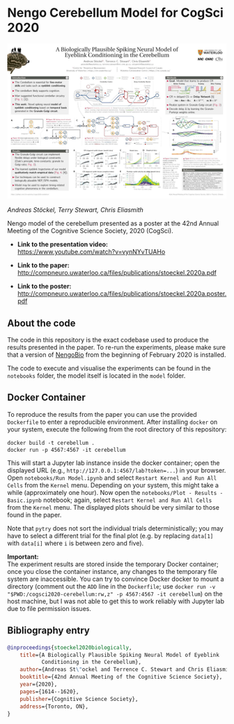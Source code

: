 # Nengo Cerebellum Model for CogSci 2020

![Poster](doc/stoeckel.2020a.poster.jpg)

*Andreas Stöckel, Terry Stewart, Chris Eliasmith*

Nengo model of the cerebellum presented as a poster at the 42nd Annual Meeting of the Cognitive Science Society, 2020 (CogSci).

* **Link to the presentation video:**  
  https://www.youtube.com/watch?v=vynNYvTUAHo

* **Link to the paper:**  
  http://compneuro.uwaterloo.ca/files/publications/stoeckel.2020a.pdf

* **Link to the poster:**  
  http://compneuro.uwaterloo.ca/files/publications/stoeckel.2020a.poster.pdf

## About the code

The code in this repository is the exact codebase used to produce the results presented in the paper. To re-run the experiments, please make sure that a version of [NengoBio](https://github.com/astoeckel/nengo-bio) from the beginning of February 2020 is installed.

The code to execute and visualise the experiments can be found in the `notebooks` folder, the model itself is located in the `model` folder.

## Docker Container

To reproduce the results from the paper you can use the provided `Dockerfile` to enter a reproducible environment.
After installing `docker` on your system, execute the following from the root directory of this repository:
```
docker build -t cerebellum .
docker run -p 4567:4567 -it cerebellum
```
This will start a Jupyter lab instance inside the docker container; open the displayed URL (e.g., `http://127.0.0.1:4567/lab?token=...`) in your browser.
Open `notebooks/Run Model.ipynb` and select `Restart Kernel and Run All Cells` from the `Kernel` menu. Depending on your system, this might take a while (approximately one hour).
Now open the `notebooks/Plot - Results - Basic.ipynb` notebook; again, select `Restart Kernel and Run All Cells` from the `Kernel` menu. The displayed plots should be very similar to those found in the paper.

Note that `pytry` does not sort the individual trials deterministically; you may have to select a different trial for the final plot (e.g. by replacing `data[1]` with `data[i]` where `i` is between zero and five).

**Important:**  
The experiment results are stored inside the temporary Docker container; once you close the container instance, any changes to the temporary file system are inaccessible.
You can try to convince Docker docker to mount a directory (comment out the `ADD` line in the `Dockerfile`; use `docker run -v "$PWD:/cogsci2020-cerebellum:rw,z" -p 4567:4567 -it cerebellum`) on the host machine, but I was not able to get this to work reliably with Jupyter lab due to file permission issues.

## Bibliography entry

```bib
@inproceedings{stoeckel2020biologically,
    title={A Biologically Plausible Spiking Neural Model of Eyeblink
           Conditioning in the Cerebellum},
    author={Andreas St\"ockel and Terrence C. Stewart and Chris Eliasmith},
    booktitle={42nd Annual Meeting of the Cognitive Science Society},
    year={2020},
    pages={1614--1620},
    publisher={Cognitive Science Society},
    address={Toronto, ON},
}
```
